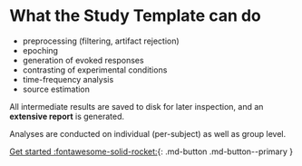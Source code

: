 What the Study Template can do
==============================
    
- preprocessing (filtering, artifact rejection)
- epoching
- generation of evoked responses
- contrasting of experimental conditions
- time-frequency analysis
- source estimation

All intermediate results are saved to disk for later
inspection, and an **extensive report** is generated.

Analyses are conducted on individual (per-subject) as well as group level.

[Get started :fontawesome-solid-rocket:](../getting_started/install.md){: .md-button .md-button--primary }
